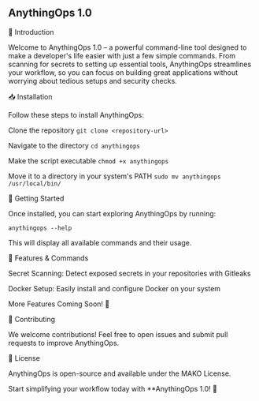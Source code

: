 ## AnythingOps 1.0

🚀 Introduction

Welcome to AnythingOps 1.0 – a powerful command-line tool designed to make a developer's life easier with just a few simple commands. From scanning for secrets to setting up essential tools, AnythingOps streamlines your workflow, so you can focus on building great applications without worrying about tedious setups and security checks.

📥 Installation

Follow these steps to install AnythingOps:

Clone the repository
`git clone <repository-url>`

Navigate to the directory
`cd anythingops`

Make the script executable
`chmod +x anythingops`

Move it to a directory in your system's PATH
`sudo mv anythingops /usr/local/bin/`

🏁 Getting Started

Once installed, you can start exploring AnythingOps by running:

`anythingops --help`

This will display all available commands and their usage.

🔧 Features & Commands

Secret Scanning: Detect exposed secrets in your repositories with Gitleaks

Docker Setup: Easily install and configure Docker on your system

More Features Coming Soon! 🚀

🤝 Contributing

We welcome contributions! Feel free to open issues and submit pull requests to improve AnythingOps.

📜 License

AnythingOps is open-source and available under the MAKO License.

Start simplifying your workflow today with **AnythingOps 1.0! 🎯

<!--
**anythingops/AnythingOps** is a ✨ _special_ ✨ repository because its `README.md` (this file) appears on your GitHub profile.

Here are some ideas to get you started:

- 🔭 I’m currently working on ...
- 🌱 I’m currently learning ...
- 👯 I’m looking to collaborate on ...
- 🤔 I’m looking for help with ...
- 💬 Ask me about ...
- 📫 How to reach me: ...
- 😄 Pronouns: ...
- ⚡ Fun fact: ...
-->
